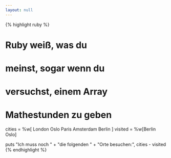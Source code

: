 ```yaml
---
layout: null
---
```


{% highlight ruby %}
# Ruby weiß, was du
# meinst, sogar wenn du
# versuchst, einem Array
# Mathestunden zu geben
cities  = %w[ London
              Oslo
              Paris
              Amsterdam
              Berlin ]
visited = %w[Berlin Oslo]

puts "Ich muss noch " +
     "die folgenden " +
     "Orte besuchen:",
     cities - visited
{% endhighlight %}
